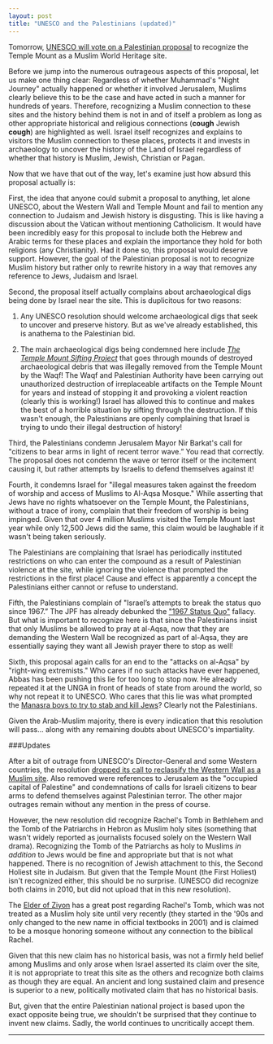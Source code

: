 ```yaml
---
layout: post
title: "UNESCO and the Palestinians (updated)"
---
```


Tomorrow, [UNESCO will vote on a Palestinian proposal](http://www.ynetnews.com/articles/0,7340,L-4712189,00.html) to recognize the Temple Mount as a Muslim World Heritage site.

Before we jump into the numerous outrageous aspects of this proposal, let us make one thing clear: Regardless of whether Muhammad's "Night Journey" actually happened or whether it involved Jerusalem, Muslims clearly believe this to be the case and have acted in such a manner for hundreds of years. Therefore, recognizing a Muslim connection to these sites and the history behind them is not in and of itself a problem as long as other appropriate historical and religious connections (**cough** Jewish **cough**) are highlighted as well. Israel itself recognizes and explains to visitors the Muslim connection to these places, protects it and invests in archaeology to uncover the history of the Land of Israel regardless of whether that history is Muslim, Jewish, Christian or Pagan.

Now that we have that out of the way, let's examine just how absurd this proposal actually is:

First, the idea that anyone could submit a proposal to anything, let alone UNESCO, about the Western Wall and Temple Mount and fail to mention any connection to Judaism and Jewish history is disgusting. This is like having a discussion about the Vatican without mentioning Catholicism. It would have been incredibly easy for this proposal to include both the Hebrew and Arabic terms for these places and explain the importance they hold for both religions (any Christianity). Had it done so, this proposal would deserve support. However, the goal of the Palestinian proposal is not to recognize Muslim history but rather only to rewrite history in a way that removes any reference to Jews, Judaism and Israel. 

Second, the proposal itself actually complains about archaeological digs being done by Israel near the site. This is duplicitous for two reasons:

1. Any UNESCO resolution should welcome archaeological digs that seek to uncover and preserve history. But as we've already established, this is anathema to the Palestinian bid.

2. The main archaeological digs being condemned here include [*The Temple Mount Sifting Project*](http://jewishstandard.timesofisrael.com/watch-the-incredible-temple-mount-sifting-project/) that goes through mounds of destroyed archaeological debris that was illegally removed from the Temple Mount by the Waqf! The Waqf and Palestinian Authority have been carrying out unauthorized destruction of irreplaceable artifacts on the Temple Mount for years and instead of stopping it and provoking a violent reaction (clearly this is working!) Israel has allowed this to continue and makes the best of a horrible situation by sifting through the destruction. If this wasn't enough, the Palestinians are openly complaining that Israel is trying to undo their illegal destruction of history!

Third, the Palestinians condemn Jerusalem Mayor Nir Barkat's call for "citizens to bear arms in light of recent terror wave.” You read that correctly. The proposal does not condemn the wave or terror itself or the incitement causing it, but rather attempts by Israelis to defend themselves against it!

Fourth, it condemns Israel for "illegal measures taken against the freedom of worship and access of Muslims to Al-Aqsa Mosque." While asserting that Jews have no rights whatsoever on the Temple Mount, the Palestinians, without a trace of irony, complain that their freedom of worship is being impinged. Given that over 4 million Muslims visited the Temple Mount last year while only 12,500 Jews did the same, this claim would be laughable if it wasn't being taken seriously. 

The Palestinians are complaining that Israel has periodically instituted restrictions on who can enter the compound as a result of Palestinian violence at the site, while ignoring the violence that prompted the restrictions in the first place! Cause and effect is apparently a concept the Palestinians either cannot or refuse to understand.

Fifth, the Palestinians complain of "Israel’s attempts to break the status quo since 1967.” The JPF has already debunked the ["1967 Status Quo"](http://judeanpf.com/2015/09/23/Abbas-Calls-for-Ban-on-Jews-in-Jerusalem/) fallacy. But what is important to recognize here is that since the Palestinians insist that only Muslims be allowed to pray at al-Aqsa, now that they are demanding the Western Wall be recognized as part of al-Aqsa, they are essentially saying they want all Jewish prayer there to stop as well!

Sixth, this proposal again calls for an end to the "attacks on al-Aqsa" by "right-wing extremists." Who cares if no such attacks have ever happened, Abbas has been pushing this lie for too long to stop now. He already repeated it at the UNGA in front of heads of state from around the world, so why not repeat it to UNESCO. Who cares that this lie was what prompted the [Manasra boys to try to stab and kill Jews](http://www.timesofisrael.com/terrorist-teen-executed-by-israel-confesses-to-attack/)? Clearly not the Palestinians.

Given the Arab-Muslim majority, there is every indication that this resolution will pass... along with any remaining doubts about UNESCO's impartiality.


###Updates

After a bit of outrage from UNESCO's Director-General and some Western countries, the resolution [dropped its call to reclassify the Western Wall as a Muslim site](http://www.timesofisrael.com/unesco-condemns-israeli-aggression-on-temple-mount/). Also removed were references to Jerusalem as the "occupied capital of Palestine" and condemnations of calls for Israeli citizens to bear arms to defend themselves against Palestinian terror. The other major outrages remain without any mention in the press of course.

However, the new resolution did recognize Rachel's Tomb in Bethlehem and the Tomb of the Patriarchs in Hebron as Muslim holy sites (something that wasn't widely reported as journalists focused solely on the Western Wall drama). Recognizing the Tomb of the Patriarchs as holy to Muslims *in addition* to Jews would be fine and appropriate but that is not what happened. There is no recognition of Jewish attachment to this, the Second Holiest site in Judaism. But given that the Temple Mount (the First Holiest) isn't recognized either, this should be no surprise. (UNESCO did recognize both claims in 2010, but did not upload that in this new resolution).

The [Elder of Ziyon](http://elderofziyon.blogspot.com/2015/10/plo-drops-bid-to-call-western-wall.html) has a great post regarding Rachel's Tomb, which was not treated as a Muslim holy site until very recently (they started in the '90s and only changed to the new name in official textbooks in 2001) and is claimed to be a mosque honoring someone without any connection to the biblical Rachel.

Given that this new claim has no historical basis, was not a firmly held belief among Muslims and only arose when Israel asserted its claim over the site, it is not appropriate to treat this site as the others and recognize both claims as though they are equal. An ancient and long sustained claim and presence is superior to a new, politically motivated claim that has no historical basis.

But, given that the entire Palestinian national project is based upon the exact opposite being true, we shouldn't be surprised that they continue to invent new claims. Sadly, the world continues to uncritically accept them.

___
